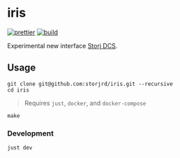 # iris

[![prettier](https://github.com/storjrd/iris/actions/workflows/prettier.yml/badge.svg)](https://github.com/storjrd/iris/actions/workflows/prettier.yml)
[![build](https://github.com/storjrd/iris/actions/workflows/build-commit.yml/badge.svg)](https://github.com/storjrd/iris/actions/workflows/build-commit.yml)

Experimental new interface [Storj DCS](https://www.storj.io/).

## Usage

```
git clone git@github.com:storjrd/iris.git --recursive
cd iris
```

> Requires `just`, `docker`, and `docker-compose`

```
make
```

### Development

```
just dev
```
